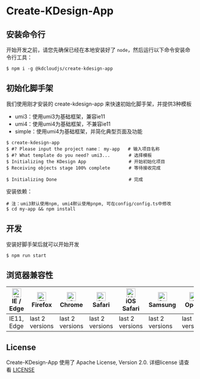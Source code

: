 # Create-KDesign-App

## 安装命令行

开始开发之前，请您先确保已经在本地安装好了 `node`，然后运行以下命令安装命令行工具：

```shell
$ npm i -g @kdcloudjs/create-kdesign-app
```

## 初始化脚手架

我们使用刚才安装的 create-kdesign-app 来快速初始化脚手架，并提供3种模板
- umi3：使用umi3为基础框架，兼容ie11
- umi4：使用umi4为基础框架，不兼容ie11
- simple：使用umi4为基础框架，并简化典型页面及功能

```shell
$ create-kdesign-app                     
$ #? Please input the project name： my-app   # 输入项目名称
$ #? What template do you need? umi3...       # 选择模板
$ Initializing the KDesign App                # 开始初始化项目
$ Receiving objects stage 100% complete       # 等待接收完成

$ Initializing Done                           # 完成
```

安装依赖：

```shell
# 注：umi3默认使用npm, umi4默认使用pnpm, 可在config/config.ts中修改
$ cd my-app && npm install
```

## 开发

安装好脚手架后就可以开始开发

```shell
$ npm run start
```

## 浏览器兼容性

| [<img src="https://raw.githubusercontent.com/alrra/browser-logos/master/src/edge/edge_48x48.png" alt="IE / Edge" width="24px" height="24px" />](http://godban.github.io/browsers-support-badges/)<br/>IE / Edge | [<img src="https://raw.githubusercontent.com/alrra/browser-logos/master/src/firefox/firefox_48x48.png" alt="Firefox" width="24px" height="24px" />](http://godban.github.io/browsers-support-badges/)<br/>Firefox | [<img src="https://raw.githubusercontent.com/alrra/browser-logos/master/src/chrome/chrome_48x48.png" alt="Chrome" width="24px" height="24px" />](http://godban.github.io/browsers-support-badges/)<br/>Chrome | [<img src="https://raw.githubusercontent.com/alrra/browser-logos/master/src/safari/safari_48x48.png" alt="Safari" width="24px" height="24px" />](http://godban.github.io/browsers-support-badges/)<br/>Safari | [<img src="https://raw.githubusercontent.com/alrra/browser-logos/master/src/safari-ios/safari-ios_48x48.png" alt="iOS Safari" width="24px" height="24px" />](http://godban.github.io/browsers-support-badges/)<br/>iOS Safari | [<img src="https://raw.githubusercontent.com/alrra/browser-logos/master/src/samsung-internet/samsung-internet_48x48.png" alt="Samsung" width="24px" height="24px" />](http://godban.github.io/browsers-support-badges/)<br/>Samsung | [<img src="https://raw.githubusercontent.com/alrra/browser-logos/master/src/opera/opera_48x48.png" alt="Opera" width="24px" height="24px" />](http://godban.github.io/browsers-support-badges/)<br/>Opera |
| --------- | --------- | --------- | --------- | --------- | --------- | --------- |
| IE11, Edge| last 2 versions| last 2 versions| last 2 versions| last 2 versions| last 2 versions| last 2 versions

## License
Create-KDesign-App 使用了 Apache License, Version 2.0. 详细license 请查看 [LICENSE](./LICENSE)
